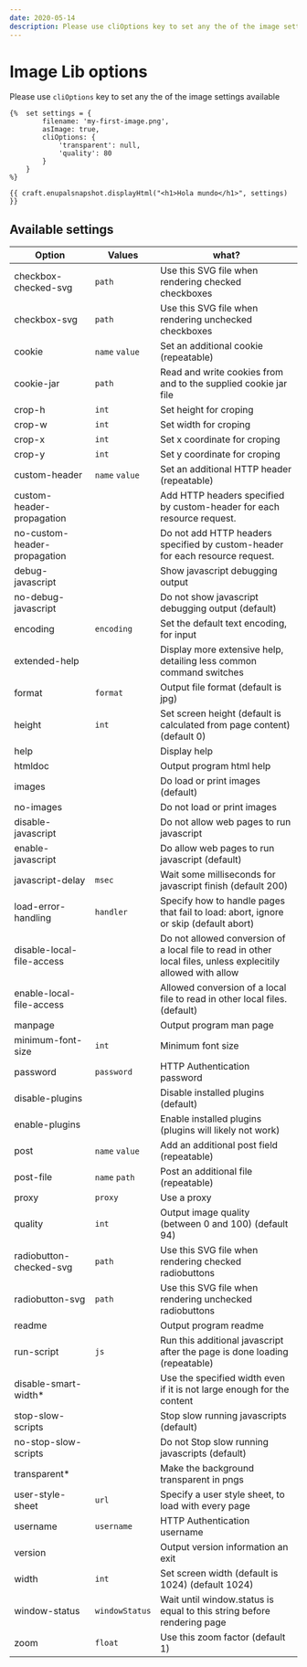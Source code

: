 ```yaml
---
date: 2020-05-14
description: Please use cliOptions key to set any the of the image settings available
---
```


# Image Lib options

Please use `cliOptions` key to set any the of the image settings available

```twig
{%  set settings = {
        filename: 'my-first-image.png',
        asImage: true,
        cliOptions: {
            'transparent': null,
            'quality': 80
        }
    }
%}

{{ craft.enupalsnapshot.displayHtml("<h1>Hola mundo</h1>", settings) }}

```

## Available settings

|Option|Values|what?|
|--- |--- |--- |
|checkbox-checked-svg|`path`|Use this SVG file when rendering   checked checkboxes|
|checkbox-svg|`path`|Use this SVG file when rendering   unchecked checkboxes|
|cookie|`name` `value`|Set an additional cookie   (repeatable)|
|cookie-jar|`path`|Read and write cookies from and   to the supplied cookie jar file|
|crop-h|`int`|Set height for croping|
|crop-w|`int`|Set width for croping|
|crop-x|`int`|Set x coordinate for croping|
|crop-y|`int`|Set y coordinate for croping|
|custom-header|`name` `value`|Set an additional HTTP header   (repeatable)|
|custom-header-propagation||Add HTTP headers specified by   custom-header for each resource request.|
|no-custom-header-propagation||Do not add HTTP headers   specified by custom-header for each resource request.|
|debug-javascript||Show javascript debugging output|
|no-debug-javascript||Do not show javascript debugging   output (default)|
|encoding|`encoding`|Set the default text encoding,   for input|
|extended-help||Display more extensive help,   detailing less common command switches|
|format|`format`|Output file format (default is   jpg)|
|height|`int`|Set screen height (default is   calculated from page content) (default 0)|
|help||Display help|
|htmldoc||Output program html help|
|images||Do load or print images   (default)|
|no-images||Do not load or print images|
|disable-javascript||Do not allow web pages to run   javascript|
|enable-javascript||Do allow web pages to run   javascript (default)|
|javascript-delay|`msec`|Wait some milliseconds for   javascript finish (default 200)|
|load-error-handling|`handler`|Specify how to handle pages that   fail to load: abort, ignore or skip (default abort)|
|disable-local-file-access||Do not allowed conversion of a   local file to read in other local files, unless explecitily allowed with   allow|
|enable-local-file-access||Allowed conversion of a local   file to read in other local files. (default)|
|manpage||Output program man page|
|minimum-font-size|`int`|Minimum font size|
|password|`password`|HTTP Authentication password|
|disable-plugins||Disable installed plugins   (default)|
|enable-plugins||Enable installed plugins   (plugins will likely not work)|
|post|`name` `value`|Add an additional post field   (repeatable)|
|post-file|`name` `path`|Post an additional file   (repeatable)|
|proxy|`proxy`|Use a proxy|
|quality|`int`|Output image quality (between 0   and 100) (default 94)|
|radiobutton-checked-svg|`path`|Use this SVG file when rendering   checked radiobuttons|
|radiobutton-svg|`path`|Use this SVG file when rendering   unchecked radiobuttons|
|readme||Output program readme|
|run-script|`js`|Run this additional javascript   after the page is done loading (repeatable)|
|disable-smart-width*||Use the specified width even if   it is not large enough for the content|
|stop-slow-scripts||Stop slow running javascripts   (default)|
|no-stop-slow-scripts||Do not Stop slow running   javascripts (default)|
|transparent*||Make the background transparent   in pngs|
|user-style-sheet|`url`|Specify a user style sheet, to   load with every page|
|username|`username`|HTTP Authentication username|
|version||Output version information an   exit|
|width|`int`|Set screen width (default is   1024) (default 1024)|
|window-status|`windowStatus`|Wait until window.status is   equal to this string before rendering page|
|zoom|`float`|Use this zoom factor (default 1)|
